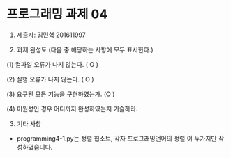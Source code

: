 # 프로그래밍 과제 04

1. 제출자:   김민혁 201611997

2. 과제 완성도 (다음 중 해당하는 사항에 모두 표시한다.)

(1) 컴파일 오류가 나지 않는다. ( O )

(2) 실행 오류가 나지 않는다. ( O )

(3) 요구된 모든 기능을 구현하였는가. (O )

(4) 미원성인 경우 어디까지 완성하였는지 기술하라.

3. 기타 사항  
 - programming4-1.py는 정렬 힙소트, 각자 프로그래밍언어의 정렬 이 두가지만 작성하였습니다.  

